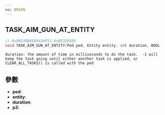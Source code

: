 ```yaml
---
ns: BRAIN
---
```

## TASK_AIM_GUN_AT_ENTITY

```c
// 0x9B53BB6E8943AF53 0xBE32B3B6
void TASK_AIM_GUN_AT_ENTITY(Ped ped, Entity entity, int duration, BOOL p3);
```

```
duration: the amount of time in milliseconds to do the task.  -1 will keep the task going until either another task is applied, or CLEAR_ALL_TASKS() is called with the ped  
```

## 參數
* **ped**: 
* **entity**: 
* **duration**: 
* **p3**: 

